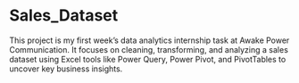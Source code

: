 # Sales_Dataset
This project is my first week’s data analytics internship task at Awake Power Communication. It focuses on cleaning, transforming, and analyzing a sales dataset using Excel tools like Power Query, Power Pivot, and PivotTables to uncover key business insights.
